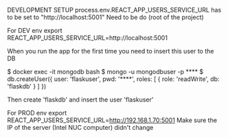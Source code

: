 DEVELOPMENT SETUP
process.env.REACT_APP_USERS_SERVICE_URL has to be set to "http://localhost:5001" Need to be do (root of the project)

For DEV env export REACT_APP_USERS_SERVICE_URL=http://localhost:5001

When you run the app for the first time you need to insert this user to the DB

$ docker exec -it mongodb bash $ mongo -u mongodbuser -p **** $ db.createUser({ user: 'flaskuser', pwd: '****', roles: [ { role: 'readWrite', db: 'flaskdb' } ] })

Then create 'flaskdb' and insert the user 'flaskuser'


For PROD env export REACT_APP_USERS_SERVICE_URL=http://192.168.1.70:5001 Make sure the IP of the server (Intel NUC computer) didn't change
